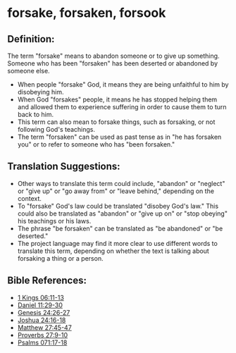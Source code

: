 # forsake, forsaken, forsook #

## Definition: ##

The term "forsake" means to abandon someone or to give up something. Someone who has been "forsaken" has been deserted or abandoned by someone else.

* When people "forsake" God, it means they are being unfaithful to him by disobeying him.
* When God "forsakes" people, it means he has stopped helping them and allowed them to experience suffering in order to cause them to turn back to him. 
* This term can also mean to forsake things, such as forsaking, or not following God's teachings.
* The term "forsaken" can be used as past tense as in "he has forsaken you" or to refer to someone who has "been forsaken."

## Translation Suggestions: ##

* Other ways to translate this term could include, "abandon" or "neglect" or "give up" or "go away from" or "leave behind," depending on the context.
* To "forsake" God's law could be translated "disobey God's law." This could also be translated as "abandon" or "give up on" or "stop obeying" his teachings or his laws.
* The phrase "be forsaken" can be translated as "be abandoned" or "be deserted."
* The project language may find it more clear to use different words to translate this term, depending on whether the text is talking about forsaking a thing or a person.

## Bible References: ##

* [1 Kings 06:11-13](https://door43.org/en/bible/notes/1ki/06/11)
* [Daniel 11:29-30](https://door43.org/en/bible/notes/dan/11/29)
* [Genesis 24:26-27](https://door43.org/en/bible/notes/gen/24/26)
* [Joshua 24:16-18](https://door43.org/en/bible/notes/jos/24/16)
* [Matthew 27:45-47](https://door43.org/en/bible/notes/mat/27/45)
* [Proverbs 27:9-10](https://door43.org/en/bible/notes/pro/27/09)
* [Psalms 071:17-18](https://door43.org/en/bible/notes/psa/071/017)

